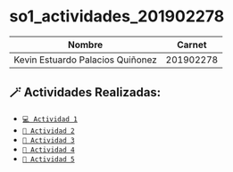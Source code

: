 # so1_actividades_201902278
| Nombre                                | Carnet    |
|---------------------------------------|-----------|
| Kevin Estuardo Palacios Quiñonez      | 201902278 |
## 🪄 Actividades Realizadas:
- [`💻 Actividad 1`](./actividad1/README.md)
- [`👤 Actividad 2`](./actividad2/actividad2.sh)
- [`👥 Actividad 3`](./actividad3/README.md)
- [`📝 Actividad 4`](./actividad4/README.md)
- [`🔎 Actividad 5`](./actividad5/README.md)
